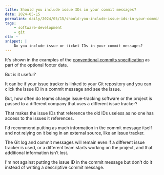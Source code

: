 ```yaml
---
title: Should you include issue IDs in your commit messages?
date: 2024-05-15
permalink: daily/2024/05/15/should-you-include-issue-ids-in-your-commit-messages
tags:
    - software-development
    - git
cta: ~
snippet: |
    Do you include issue or ticket IDs in your commit messages?
---
```


It's shown in the examples of the [conventional commits specification][1] as part of the optional footer data.

But is it useful?

It can be if your issue tracker is linked to your Git repository and you can click the issue ID in a commit message and see the issue.

But, how often do teams change issue-tracking software or the project is passed to a different company that uses a different issue tracker?

That makes the issue IDs that reference the old IDs useless as no one has access to the issues it references.

I'd recommend putting as much information in the commit message itself and not relying on it being in an external source, like an issue tracker.

The Git log and commit messages will remain even if a different issue tracker is used, or a different team starts working on the project, and that additional information isn't lost.

I'm not against putting the issue ID in the commit message but don't do it instead of writing a descriptive commit message.

[1]: {{site.url}}/archive/2023/11/24/are-conventional-commits-worth-it
